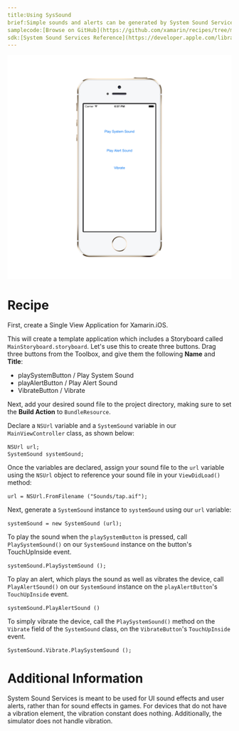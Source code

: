 ```yaml
---
title:Using SysSound
brief:Simple sounds and alerts can be generated by System Sound Services using the SystemSound class in the AudioToolBox namespace. This recipe demonstrates how to use this class to make a sound, an alert (includes a sound and a vibration), and a vibration.
samplecode:[Browse on GitHub](https://github.com/xamarin/recipes/tree/master/ios/media/sound/syssound-example)  
sdk:[System Sound Services Reference](https://developer.apple.com/library/ios/documentation/AudioToolbox/Reference/SystemSoundServicesReference/)
---
```



![SysSound Screen](Images/syssoundSS.png)


# Recipe

First, create a Single View Application for Xamarin.iOS.

This will create a template application which includes a Storyboard called `MainStoryboard.storyboard`. Let's use this to create three buttons. Drag three buttons from the Toolbox, and give them the following **Name** and **Title**:

* playSystemButton / Play System Sound
* playAlertButton / Play Alert Sound
* VibrateButton / Vibrate

Next, add your desired sound file to the project directory, making sure to set the **Build Action** to `BundleResource`.

Declare a `NSUrl` variable and a `SystemSound` variable in our `MainViewController` class, as shown below:

```
NSUrl url;
SystemSound systemSound;
```

Once the variables are declared, assign your sound file to the `url` variable using the `NSUrl` object to reference your sound file in your `ViewDidLoad()` method:

```
url = NSUrl.FromFilename ("Sounds/tap.aif");
```

Next, generate a `SystemSound` instance to `systemSound` using our `url` variable:

```  
systemSound = new SystemSound (url);
```

To play the sound when the `playSystemButton` is pressed, call `PlaySystemSound()` on our `SystemSound` instance on the button's TouchUpInside event.

```
systemSound.PlaySystemSound ();
```

To play an alert, which plays the sound as well as vibrates the device, call `PlayAlertSound()` on our `SystemSound` instance on the `playAlertButton`'s `TouchUpInside` event.

```
systemSound.PlayAlertSound ()
```

To simply vibrate the device, call the `PlaySystemSound()` method on the `Vibrate` field of the `SystemSound` class, on the `VibrateButton`'s `TouchUpInside` event.

```
SystemSound.Vibrate.PlaySystemSound ();
```



# Additional Information


System Sound Services is meant to be used for UI sound effects and user alerts, rather than for sound effects in games. For devices that do not have a vibration element, the vibration constant does nothing. Additionally, the simulator does not handle vibration.